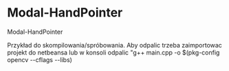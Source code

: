 Modal-HandPointer
=================

Modal-HandPointer

Przykład do skompilowania/spróbowania. Aby odpalic trzeba zaimportowac projekt do netbeansa lub w konsoli odpalic "g++ main.cpp -o $(pkg-config opencv --cflags --libs)

